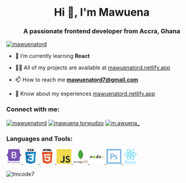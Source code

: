 <h1 align="center">Hi 👋, I'm Mawuena</h1>
<h3 align="center">A passionate frontend developer from Accra, Ghana</h3>

<p align="left"> <a href="https://twitter.com/mawuenatord" target="blank"><img src="https://img.shields.io/twitter/follow/mawuenatord?logo=twitter&style=for-the-badge" alt="mawuenatord" /></a> </p>

- 🌱 I’m currently learning **React**

- 👨‍💻 All of my projects are available at [mawuenatord.netlify.app](mawuenatord.netlify.app)

- 📫 How to reach me **mawuenatord7@gmail.com**

- 📄 Know about my experiences [mawuenatord.netlify.app](mawuenatord.netlify.app)

<h3 align="left">Connect with me:</h3>
<p align="left">
<a href="https://twitter.com/mawuenatord" target="blank"><img align="center" src="https://raw.githubusercontent.com/rahuldkjain/github-profile-readme-generator/master/src/images/icons/Social/twitter.svg" alt="mawuenatord" height="30" width="40" /></a>
<a href="https://linkedin.com/in/mawuena torwudzo" target="blank"><img align="center" src="https://raw.githubusercontent.com/rahuldkjain/github-profile-readme-generator/master/src/images/icons/Social/linked-in-alt.svg" alt="mawuena torwudzo" height="30" width="40" /></a>
<a href="https://instagram.com/m.awuena_" target="blank"><img align="center" src="https://raw.githubusercontent.com/rahuldkjain/github-profile-readme-generator/master/src/images/icons/Social/instagram.svg" alt="m.awuena_" height="30" width="40" /></a>
</p>

<h3 align="left">Languages and Tools:</h3>
<p align="left"> <a href="https://getbootstrap.com" target="_blank" rel="noreferrer"> <img src="https://raw.githubusercontent.com/devicons/devicon/master/icons/bootstrap/bootstrap-plain-wordmark.svg" alt="bootstrap" width="40" height="40"/> </a> <a href="https://www.w3schools.com/css/" target="_blank" rel="noreferrer"> <img src="https://raw.githubusercontent.com/devicons/devicon/master/icons/css3/css3-original-wordmark.svg" alt="css3" width="40" height="40"/> </a> <a href="https://www.w3.org/html/" target="_blank" rel="noreferrer"> <img src="https://raw.githubusercontent.com/devicons/devicon/master/icons/html5/html5-original-wordmark.svg" alt="html5" width="40" height="40"/> </a> <a href="https://developer.mozilla.org/en-US/docs/Web/JavaScript" target="_blank" rel="noreferrer"> <img src="https://raw.githubusercontent.com/devicons/devicon/master/icons/javascript/javascript-original.svg" alt="javascript" width="40" height="40"/> </a> <a href="https://www.mongodb.com/" target="_blank" rel="noreferrer"> <img src="https://raw.githubusercontent.com/devicons/devicon/master/icons/mongodb/mongodb-original-wordmark.svg" alt="mongodb" width="40" height="40"/> </a> <a href="https://nodejs.org" target="_blank" rel="noreferrer"> <img src="https://raw.githubusercontent.com/devicons/devicon/master/icons/nodejs/nodejs-original-wordmark.svg" alt="nodejs" width="40" height="40"/> </a> <a href="https://www.photoshop.com/en" target="_blank" rel="noreferrer"> <img src="https://raw.githubusercontent.com/devicons/devicon/master/icons/photoshop/photoshop-line.svg" alt="photoshop" width="40" height="40"/> </a> <a href="https://reactjs.org/" target="_blank" rel="noreferrer"> <img src="https://raw.githubusercontent.com/devicons/devicon/master/icons/react/react-original-wordmark.svg" alt="react" width="40" height="40"/> </a> </p>

<p><img align="center" src="https://github-readme-streak-stats.herokuapp.com/?user=tmcode7&" alt="tmcode7" /></p>

